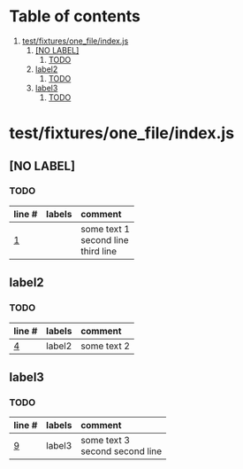 # Table of contents

1. [test/fixtures/one_file/index.js](#1-0)
   1. [[NO LABEL]](#2-0)
      1. [TODO](#3-0)
   2. [label2](#2-1)
      1. [TODO](#3-0)
   3. [label3](#2-2)
      1. [TODO](#3-0)

# test/fixtures/one_file/index.js<a id="1-0"></a>

## [NO LABEL]<a id="2-0"></a>

### TODO<a id="3-0"></a>

| line # | labels | comment
|:-------|:-------|:-------
| [1](test/fixtures/one_file/index.js#L1) |  | some text 1<br>second line<br>third line

## label2<a id="2-1"></a>

### TODO<a id="3-0"></a>

| line # | labels | comment
|:-------|:-------|:-------
| [4](test/fixtures/one_file/index.js#L4) | label2 | some text 2

## label3<a id="2-2"></a>

### TODO<a id="3-0"></a>

| line # | labels | comment
|:-------|:-------|:-------
| [9](test/fixtures/one_file/index.js#L9) | label3 | some text 3<br>second second line
